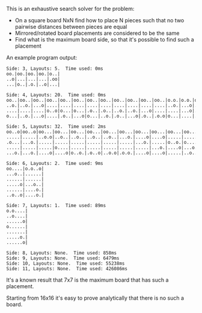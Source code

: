 This is an exhaustive search solver for the problem:

* On a square board NxN find how to place N pieces such that no two pairwise distances between pieces are equal
* Mirrored/rotated board placements are considered to be the same
* Find what is the maximum board side, so that it's possible to find such a placement

An example program output:

~~~
Side: 3, Layouts: 5.  Time used: 0ms
oo.|oo.|oo.|oo.|o..|
..o|...|...|...|.oo|
...|o..|.o.|..o|...|

Side: 4, Layouts: 20.  Time used: 0ms
oo..|oo..|oo..|oo..|oo..|oo..|oo..|oo..|oo..|oo..|oo..|oo..|o.o.|o.o.|o.o.|o..o|o..o|o..o|o...|o...|
..o.|..o.|...o|....|....|....|....|....|....|....|....|....|..o.|...o|...o|.o..|....|....|.o.o|...o|
....|....|....|o..o|o...|o...|.o..|.o..|..o.|..o.|...o|....|....|...o|....|....|.o..|.o..|...o|..o.|
o...|..o.|...o|....|.o..|...o|o...|..o.|.o..|...o|.o..|.o.o|o...|....|..o.|.o..|.o..|..o.|....|..o.|

Side: 5, Layouts: 32.  Time used: 2ms
oo..o|oo..o|oo...|oo...|oo...|oo...|oo...|oo...|oo...|oo...|oo...|oo...|oo...|oo...|oo...|oo...|oo...|o.oo.|o.o..|o.o..|o.o..|o.o..|o.o..|o.o..|o.o..|o.o..|o..o.|o..o.|o..o.|o...o|o....|o....|
.....|.....|..o.o|..o..|..o..|..o..|..o..|...o.|....o|....o|.....|.....|.....|.....|.....|.....|.....|.....|..o..|...oo|...o.|.....|.....|.....|.....|.....|.o...|.....|.....|.o...|.o..o|.o..o|
.o...|...o.|.....|.....|.....|.....|.....|.....|...o.|.....|o..o.|o....|o....|.o...|.....|.....|.....|.....|.....|.....|.....|....o|....o|.....|.....|.....|.....|.....|.....|.o...|.....|.....|
.....|.....|.....|o....|.....|.....|.....|.....|.....|...o.|....o|...o.|...o.|o....|..o..|..o..|...o.|....o|.....|.....|....o|..oo.|...o.|o....|..oo.|...oo|.....|.o...|.o...|.....|...oo|...o.|
...o.|...o.|....o|....o|o..o.|.o..o|..o.o|.o.o.|....o|....o|.....|..o..|....o|....o|o..o.|.o..o|.o..o|..o..|o..o.|o....|o....|.....|...o.|..oo.|....o|..o..|..oo.|.o.o.|..oo.|.o...|.....|...o.|

Side: 6, Layouts: 2.  Time used: 9ms
oo....|o.o..o|
...o..|......|
......|......|
.....o|...o..|
......|....o.|
..o..o|....o.|

Side: 7, Layouts: 1.  Time used: 89ms
o.o....|
..o....|
......o|
o......|
.......|
.....o.|
......o|

Side: 8, Layouts: None.  Time used: 858ms
Side: 9, Layouts: None.  Time used: 6479ms
Side: 10, Layouts: None.  Time used: 55238ms
Side: 11, Layouts: None.  Time used: 426086ms
~~~

It's a known result that 7x7 is the maximum board that has such a placement.

Starting from 16x16 it's easy to prove analytically that there is no such a board.